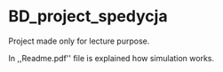 # BD_project_spedycja
Project made only for lecture purpose.

In ,,Readme.pdf'' file is explained how simulation works.
